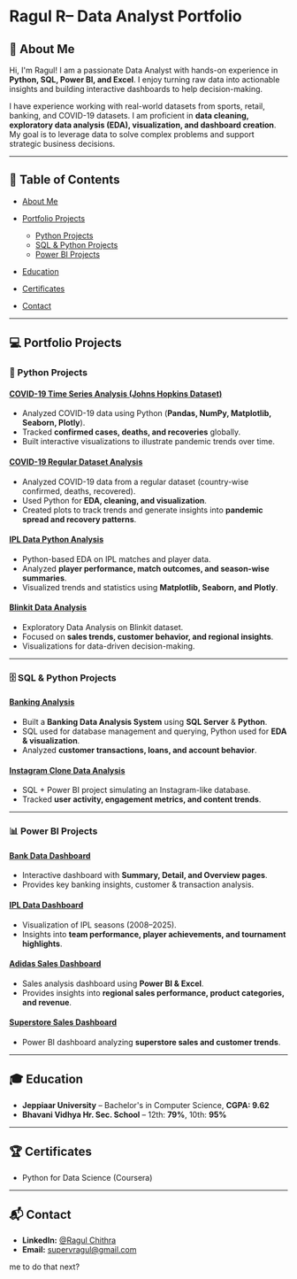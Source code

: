 
# Ragul R– Data Analyst Portfolio

## 📖 About Me

Hi, I'm Ragul! I am a passionate Data Analyst with hands-on experience in **Python, SQL, Power BI, and Excel**. I enjoy turning raw data into actionable insights and building interactive dashboards to help decision-making.

I have experience working with real-world datasets from sports, retail, banking, and COVID-19 datasets. I am proficient in **data cleaning, exploratory data analysis (EDA), visualization, and dashboard creation**. My goal is to leverage data to solve complex problems and support strategic business decisions.

---

## 📑 Table of Contents

* [About Me](#-about-me)
* [Portfolio Projects](#-portfolio-projects)

  * [Python Projects](#-python-projects)
  * [SQL & Python Projects](#-sql--python-projects)
  * [Power BI Projects](#-power-bi-projects)
* [Education](#-education)
* [Certificates](#-certificates)
* [Contact](#-contact)

---

## 💻 Portfolio Projects

### 🐍 Python Projects

#### [COVID-19 Time Series Analysis (Johns Hopkins Dataset)](https://github.com/Ragul-dataAnalyst/COVID-19-Analysis)

* Analyzed COVID-19 data using Python (**Pandas, NumPy, Matplotlib, Seaborn, Plotly**).
* Tracked **confirmed cases, deaths, and recoveries** globally.
* Built interactive visualizations to illustrate pandemic trends over time.

#### [COVID-19 Regular Dataset Analysis](https://github.com/Ragul-dataAnalyst/covid_data_analysis)

* Analyzed COVID-19 data from a regular dataset (country-wise confirmed, deaths, recovered).
* Used Python for **EDA, cleaning, and visualization**.
* Created plots to track trends and generate insights into **pandemic spread and recovery patterns**.

#### [IPL Data Python Analysis](https://github.com/Ragul-dataAnalyst/ipl_data_python_analysis)

* Python-based EDA on IPL matches and player data.
* Analyzed **player performance, match outcomes, and season-wise summaries**.
* Visualized trends and statistics using **Matplotlib, Seaborn, and Plotly**.

#### [Blinkit Data Analysis](https://github.com/Ragul-dataAnalyst/blinkit_data_python_analysis)

* Exploratory Data Analysis on Blinkit dataset.
* Focused on **sales trends, customer behavior, and regional insights**.
* Visualizations for data-driven decision-making.

---

### 🗄️ SQL & Python Projects

#### [Banking Analysis](https://github.com/Ragul-dataAnalyst/banking_analysis)

* Built a **Banking Data Analysis System** using **SQL Server** & **Python**.
* SQL used for database management and querying, Python used for **EDA & visualization**.
* Analyzed **customer transactions, loans, and account behavior**.

#### [Instagram Clone Data Analysis](https://github.com/Ragul-dataAnalyst/Instagram-clone-data-analysis-project)

* SQL + Power BI project simulating an Instagram-like database.
* Tracked **user activity, engagement metrics, and content trends**.

---

### 📊 Power BI Projects

#### [Bank Data Dashboard](https://github.com/Ragul-dataAnalyst/bank_data_analysis)

* Interactive dashboard with **Summary, Detail, and Overview pages**.
* Provides key banking insights, customer & transaction analysis.

#### [IPL Data Dashboard](https://github.com/Ragul-dataAnalyst/IPL_data_analysis)

* Visualization of IPL seasons (2008–2025).
* Insights into **team performance, player achievements, and tournament highlights**.

#### [Adidas Sales Dashboard](https://github.com/Ragul-dataAnalyst/adidas_data_analysis)

* Sales analysis dashboard using **Power BI & Excel**.
* Provides insights into **regional sales performance, product categories, and revenue**.

#### [Superstore Sales Dashboard](https://github.com/Ragul-dataAnalyst/super_store_data_analysis)

* Power BI dashboard analyzing **superstore sales and customer trends**.

---

## 🎓 Education

* **Jeppiaar University** – Bachelor's in Computer Science, **CGPA: 9.62**
* **Bhavani Vidhya Hr. Sec. School** – 12th: **79%**, 10th: **95%**

---

## 🏆 Certificates

* Python for Data Science (Coursera)

---

## 📬 Contact

* **LinkedIn:** [@Ragul Chithra](www.linkedin.com/in/ragulcric)
* **Email:** [supervragul@gmail.com](mailto:supervragul@gmail.com)

me to do that next?
